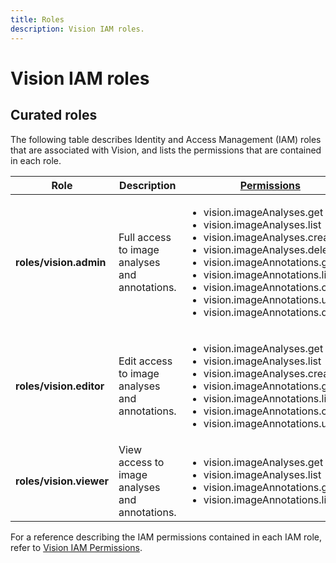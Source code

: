 ```yaml
---
title: Roles
description: Vision IAM roles.
---
```


# Vision IAM roles

## Curated roles

The following table describes Identity and Access Management (IAM) roles that are associated with Vision, and lists the permissions that are contained in each role.

| Role | Description | [Permissions](/vision/docs/reference/iam/permissions) |
| --- | --- | --- |
| **roles/vision.admin** | Full access to image analyses and annotations. | <ul><li>vision.imageAnalyses.get</li><li>vision.imageAnalyses.list</li><li>vision.imageAnalyses.create</li><li>vision.imageAnalyses.delete</li><li>vision.imageAnnotations.get</li><li>vision.imageAnnotations.list</li><li>vision.imageAnnotations.create</li><li>vision.imageAnnotations.update</li><li>vision.imageAnnotations.delete</li></ul> |
| **roles/vision.editor** | Edit access to image analyses and annotations. | <ul><li>vision.imageAnalyses.get</li><li>vision.imageAnalyses.list</li><li>vision.imageAnalyses.create</li><li>vision.imageAnnotations.get</li><li>vision.imageAnnotations.list</li><li>vision.imageAnnotations.create</li><li>vision.imageAnnotations.update</li></ul> |
| **roles/vision.viewer** | View access to image analyses and annotations. | <ul><li>vision.imageAnalyses.get</li><li>vision.imageAnalyses.list</li><li>vision.imageAnnotations.get</li><li>vision.imageAnnotations.list</li></ul> |

For a reference describing the IAM permissions contained in each IAM role, refer to [Vision IAM Permissions](/vision/docs/reference/iam/permissions).
